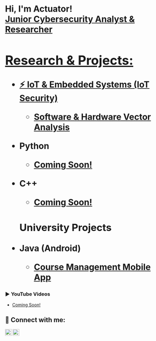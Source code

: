 <h1>Hi, I'm Actuator! <br/><a href="https://github.com/actuator">Junior Cybersecurity Analyst & Researcher</a> <a href="https://www.linkedin.com/in/"> 
<h2>Research & Projects:</h2>

- <b>⚡ IoT & Embedded Systems (IoT Security)</b>
  - [Software & Hardware Vector Analysis](https://github.com/actuator)


- <b>Python</b>
  - [Coming Soon!](https://github.com/actuator)
  
- <b>C++</b>
  - [Coming Soon!](https://github.com/actuator)
  
  <h3>University Projects</h3>
- <b>Java (Android)</b>
  - [Course Management Mobile App](https://github.com/actuator/Course_Management_Android_App)
   
<h3>▶️ YouTube Videos</h3>

- [Coming Soon!](https://www.youtube.com/watch?v=)


<h2> 💬 Connect with me:</h2>

[<img align="left" alt="Actuator | YouTube" width="22px" src="https://cdn.jsdelivr.net/npm/simple-icons@v3/icons/youtube.svg" />][youtube]
[<img align="left" alt="Actuator | LinkedIn" width="22px" src="https://cdn.jsdelivr.net/npm/simple-icons@v3/icons/linkedin.svg" />][linkedin]


[youtube]: https://www.youtube.com/c/
[linkedin]: https://linkedin.com/in/
  
  
 
<!--



- 🔭 I’m currently working on ...
- 🌱 I’m currently learning ...
- 👯 I’m looking to collaborate on ...
- 🤔 I’m looking for help with ...
- 💬 Ask me about ...
- 📫 How to reach me: ...
- ⚡ Fun fact: ...
-->
